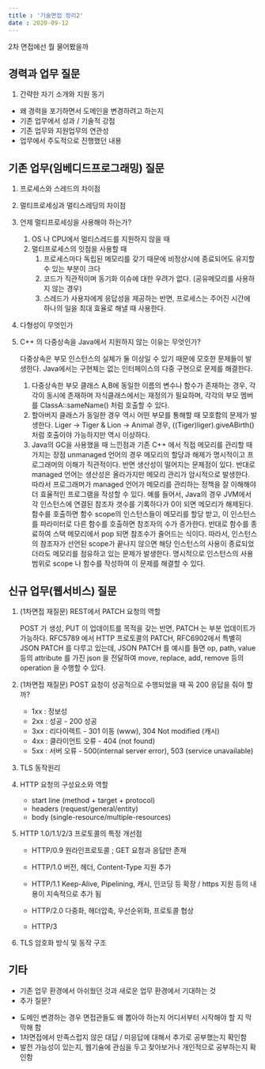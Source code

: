 ```yaml
---
title : '기술면접 정리2'
date : 2020-09-12
---
```




2차 면접에선 뭘 물어봤을까



## 경력과 업무 질문

1. 간략한 자기 소개와 지원 동기
- 왜 경력을 포기하면서 도메인을 변경하려고 하는지
- 기존 업무에서 성과 / 기술적 강점
- 기존 업무와 지원업무의 연관성
- 업무에서 주도적으로 진행했던 내용



## 기존 업무(임베디드프로그래밍) 질문

1. 프로세스와 스레드의 차이점

2. 멀티프로세싱과 멀티스레딩의 차이점

3. 언제 멀티프로세싱을 사용해야 하는가?

   1. OS 나 CPU에서 멀티스레드를 지원하지 않을 때
   2. 멀티프로세스의 잇점을 사용할 때
      1. 프로세스마다 독립된 메모리를 갖기 때문에 비정상시에 종료되어도 유지할 수 있는 부분이 크다
      2. 코드가 직관적이며 동기화 이슈에 대한 우려가 없다. (공유메모리를 사용하지 않는 경우)
      3. 스레드가 사용자에게 응답성을 제공하는 반면, 프로세스는 주어진 시간에 하나의 일을 최대 효율로 해낼 때 사용한다.

4. 다형성이 무엇인가

5. C++ 의 다중상속을 Java에서 지원하지 않는 이유는 무엇인가?

   다중상속은 부모 인스턴스의 실체가 둘 이상일 수 있기 때문에 모호한 문제들이 발생한다. Java에서는 구현체는 없는 인터페이스의 다중 구현으로 문제를 해결한다.

   1. 다중상속한 부모 클래스 A,B에 동일한 이름의 변수나 함수가 존재하는 경우, 각각이 동시에 존재하며 자식클래스에서는 재정의가 필요하며, 각각의 부모 멤버를 ClassA::sameName() 처럼 호출할 수 있다.
   2. 할아버지 클래스가 동일한 경우 역시 어떤 부모를 통해할 때 모호함의 문제가 발생한다. Liger -> Tiger & Lion -> Animal 경우, ((Tiger)liger).giveABirth() 처럼 호출이야 가능하지만 역시 이상하다.
   3. Java의 GC을 사용했을 때 느낀점과 기존 C++ 에서 직접 메모리를 관리할 때 가지는 장점
      unmanaged 언어의 경우 메모리의 할당과 해제가 명시적이고 프로그래머의 이해가 직관적이다. 반면 생산성이 떨어지는 문제점이 있다.
      반대로 managed 언어는 생산성은 올라가지만 메모리 관리가 암시적으로 발생한다. 따라서 프로그래머가 managed 언어가 메모리를 관리하는 정책을 잘 이해해야 더 효율적인 프로그램을 작성할 수 있다. 예를 들어서, Java의 경우 JVM에서 각 인스턴스에 연결된 참조자 갯수를 기록하다가 0이 되면 메모리가 해제된다. 함수를 호출하면 함수 scope의 인스턴스들이 메모리를 할당 받고, 이 인스턴스를 파라미터로 다른 함수를 호출하면 참조자의 수가 증가한다. 반대로 함수를 종료하여 스택 메모리에서 pop 되면 참조수가 줄어드는 식이다. 따라서, 인스턴스의 참조자가 선언된 scope가 끝나지 않으면 해당 인스턴스의 사용이 종료되었더라도 메모리를 점유하고 있는 문제가 발생한다. 명시적으로 인스턴스의 사용범위로 scope 나 함수를 작성하여 이 문제를 해결할 수 있다.



## 신규 업무(웹서비스) 질문

1. (1차면접 재질문) REST에서 PATCH 요청의 역할

   POST 가 생성, PUT 이 업데이트를 목적을 갖는 반면, PATCH 는 부분 업데이트가 가능하다.
   RFC5789 에서 HTTP 프로토콜의 PATCH, RFC6902에서 특별히 JSON PATCH 를 다루고 있는데,
   JSON PATCH 를 예시를 들면 op, path, value 등의 attribute 를 가진 json 을 전달하여 move, replace, add, remove 등의 operation 을 수행할 수 있다.

2. (1차면접 재질문) POST 요청이 성공적으로 수행되었을 때 꼭 200 응답을 줘야 할까?
   - 1xx : 정보성
   - 2xx : 성공 - 200 성공
   - 3xx : 리다이렉트 - 301 이동 (www), 304 Not modified (캐시)
   - 4xx : 클라이언트 오류 - 404 (not found)
   - 5xx : 서버 오류 - 500(internal server error), 503 (service unavailable)

3. TLS 동작원리

4. HTTP 요청의 구성요소와 역할
   - start line (method + target + protocol)
   - headers (request/general/entity)
   - body (single-resource/multiple-resources)

5. HTTP 1.0/1.1/2/3 프로토콜의 특정 개선점
   - HTTP/0.9
     원라인프로토콜 ; GET 요청과 응답만 존재
   - HTTP/1.0
     버전, 헤더, Content-Type 지원 추가

   - HTTP/1.1
     Keep-Alive, Pipelining, 캐시, 인코딩 등 확장 / https 지원 등의 내용이 지속적으로 추가 됨

   - HTTP/2.0
     다중화, 헤더압축, 우선순위화, 프로토콜 협상
     
   - HTTP/3

6. TLS 암호화 방식 및 동작 구조
   

## 기타

- 기존 업무 환경에서 아쉬웠던 것과 새로운 업무 환경에서 기대하는 것
- 추가 질문?

* 도메인 변경하는 경우 면접관들도 왜 뽑아야 하는지 어디서부터 시작해야 할 지 막막해 함
* 1차면접에서 만족스럽지 않은 대답 / 미응답에 대해서 추가로 공부했는지 확인함
* 발전 가능성이 있는지, 웹기술에 관심을 두고 찾아보거나 개인적으로 공부하는지 확인함